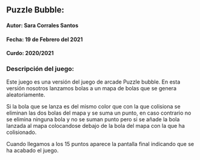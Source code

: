 ## Puzzle Bubble:

#### Autor: Sara Corrales Santos
#### Fecha: 19 de Febrero del 2021
#### Curdo: 2020/2021


### Descripción del juego:
Este juego es una versión del juego de arcade Puzzle bubble. En esta versión nosotros lanzamos bolas a un mapa de bolas que se genera aleatoriamente. 

Si la bola que se lanza es del mismo color que con la que colisiona se eliminan las dos bolas del mapa y se suma un punto, en caso contrario no se elimina ninguna bola y no se suman punto pero si se añade la bola lanzada al mapa colocandose debajo de la bola del mapa con la que ha colisionado.


Cuando llegamos a los 15 puntos aparece la pantalla final indicando que se ha acabado el juego.

